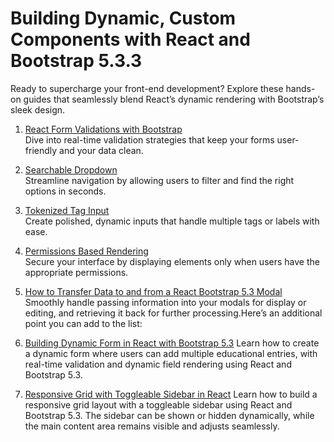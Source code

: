 # Building Dynamic, Custom Components with React and Bootstrap 5.3.3

Ready to supercharge your front-end development? Explore these hands-on guides that seamlessly blend React’s dynamic rendering with Bootstrap’s sleek design.

1. [React Form Validations with Bootstrap](https://github.com/meghnadsaha/nextjs-permission-checker/blob/main/app/ui-components/real-time-client-side-validation-v2/react-form-validations-with-bootstrap.md)  
   Dive into real-time validation strategies that keep your forms user-friendly and your data clean.

2. [Searchable Dropdown](https://github.com/meghnadsaha/nextjs-permission-checker/blob/main/app/ui-components/SearchableDropdown/SearchableDropdown.md)  
   Streamline navigation by allowing users to filter and find the right options in seconds.

3. [Tokenized Tag Input](https://github.com/meghnadsaha/nextjs-permission-checker/blob/main/app/ui-components/TokenizedTagInput/TokenizedTagInput.md)  
   Create polished, dynamic inputs that handle multiple tags or labels with ease.

4. [Permissions Based Rendering](https://github.com/meghnadsaha/nextjs-permission-checker/blob/main/app/doc/permissions-based%20rendering.md)  
   Secure your interface by displaying elements only when users have the appropriate permissions.

5. [How to Transfer Data to and from a React Bootstrap 5.3 Modal](https://github.com/meghnadsaha/nextjs-permission-checker/blob/main/app/ui-components/bootstrap-modal-data-transfer/how-to-transfer-data-react-bootstrap-5-3-modal.md)  
   Smoothly handle passing information into your modals for display or editing, and retrieving it back for further processing.Here’s an additional point you can add to the list:

6. [Building Dynamic Form in React with Bootstrap 5.3](https://github.com/meghnadsaha/nextjs-permission-checker/blob/main/app/design-with-ss-and-html/dynamic-educational-form/Dynamic%20Educational%20Form%20in%20React.md)
   Learn how to create a dynamic form where users can add multiple educational entries, with real-time validation and dynamic field rendering using React and Bootstrap 5.3.


7. [Responsive Grid with Toggleable Sidebar in React](https://github.com/meghnadsaha/nextjs-permission-checker/blob/main/app/ui-components/responsive-grid-toggle/responsive-grid-toggle.md)
   Learn how to build a responsive grid layout with a toggleable sidebar using React and Bootstrap 5.3. The sidebar can be shown or hidden dynamically, while the main content area remains visible and adjusts seamlessly.